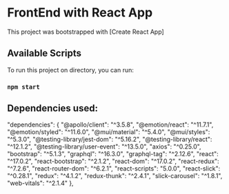 # FrontEnd with React App

This project was bootstrapped with [Create React App]

## Available Scripts

 To run this project on directory, you can run:

### `npm start`

## Dependencies used:

"dependencies": {
    "@apollo/client": "^3.5.8",
    "@emotion/react": "^11.7.1",
    "@emotion/styled": "^11.6.0",
    "@mui/material": "^5.4.0",
    "@mui/styles": "^5.3.0",
    "@testing-library/jest-dom": "^5.16.2",
    "@testing-library/react": "^12.1.2",
    "@testing-library/user-event": "^13.5.0",
    "axios": "^0.25.0",
    "bootstrap": "^5.1.3",
    "graphql": "^16.3.0",
    "graphql-tag": "^2.12.6",
    "react": "^17.0.2",
    "react-bootstrap": "^2.1.2",
    "react-dom": "^17.0.2",
    "react-redux": "^7.2.6",
    "react-router-dom": "^6.2.1",
    "react-scripts": "5.0.0",
    "react-slick": "^0.28.1",
    "redux": "^4.1.2",
    "redux-thunk": "^2.4.1",
    "slick-carousel": "^1.8.1",
    "web-vitals": "^2.1.4"
  },

